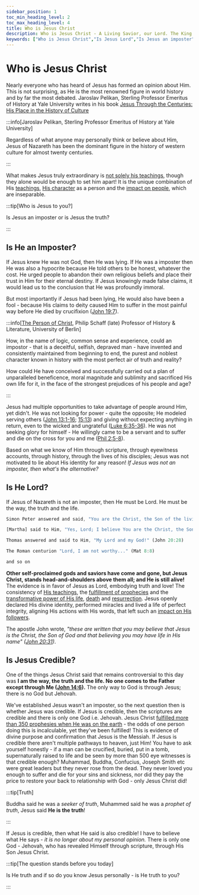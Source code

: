 ```yaml
---
sidebar_position: 1
toc_min_heading_level: 2
toc_max_heading_level: 4
title: Who is Jesus Christ
description: Who is Jesus Christ - A Living Savior, our Lord. The King of Kings! He is the way, the truth and the life - the only way to God. He suffered and bled for you and me; Jesus died on the cross and rose again to restore man to God!
keywords: ["Who is Jesus Christ","Is Jesus Lord","Is Jesus an imposter","Is Jesus alive","Is Jesus credible","experience Jesus now"]
---
```


# Who is Jesus Christ

Nearly everyone who has heard of Jesus has formed an opinion about Him. This is not surprising,
as He is the most renowned figure in world history and by far the most debated. Jaroslav
Pelikan, Sterling Professor Emeritus of History at Yale University writes in his book
[Jesus Through the Centuries: His Place in the History of Culture](https://www.amazon.com/Jesus-Through-Centuries-History-Culture/dp/0300079877)

:::info[Jaroslav Pelikan, Sterling Professor Emeritus of History at Yale University]

Regardless of what anyone may personally think or believe about Him, Jesus of Nazareth has been the
dominant figure in the history of western culture for almost twenty centuries.

:::

What makes Jesus truly extraordinary is [not solely his teachings](./crediblilty/teachings-of-jesus.md),
though they alone would be enough to set him apart! It is the unique combination of
His [teachings](./crediblilty/teachings-of-jesus.md), [His character](./crediblilty/why-jesus-came.md)
as a person and the [impact on people](./crediblilty/the-martyrs.md), which are inseparable.

:::tip[Who is Jesus to you?]

Is Jesus an imposter or is Jesus the truth?

:::

## Is He an Imposter?

If Jesus knew He was not God, then He was lying. If He was a imposter then He was also
a hypocrite because He told others to be honest, whatever the cost. He urged people to abandon
their own religious beliefs and place their trust in Him for their eternal destiny. If Jesus
knowingly made false claims, it would lead us to the conclusion that He was profoundly immoral. 

But most importantly if Jesus had been lying, He would also have been a fool - because His claims
to deity caused Him to suffer in the most painful way before He died by 
crucifixion ([John 19:7](https://www.biblegateway.com/passage/?search=John%2019%3A7&version=NKJV)).

:::info[[The Person of Christ](https://www.amazon.com/Person-Christ-Perfection-Humanity-Divinity/dp/1113222034), Philip Schaff (late) Professor of History & Literature, University of Berlin]

How, in the name of logic, common sense and experience, could an impostor - that is a
deceitful, selfish, depraved man - have invented and consistently maintained from beginning to
end, the purest and noblest character known in history with the most perfect air of truth
and reality? 

How could He have conceived and successfully carried out a plan of unparalleled beneficence,
moral magnitude and sublimity and sacrificed His own life for it, in the face of the strongest
prejudices of his people and age?

:::

Jesus had multiple opportunities to take advantage of people around Him, yet didn't. He was not
looking for power - quite the opposite; He modeled serving others
([John 13:1-16](https://www.biblegateway.com/passage/?search=John%2013%3A1%E2%80%9316&version=NKJV);
[15:13](https://www.biblegateway.com/passage/?search=John%2015%3A13&version=NKJV)) and
giving without expecting anything in return, even to the wicked and ungrateful
([Luke 6:35-36](https://www.biblegateway.com/passage/?search=Luke%206%3A35-36&version=NKJV)).
He was not seeking glory for himself - He willingly came to be a servant and to suffer and die
on the cross for you and me ([Phil 2:5-8](https://www.biblegateway.com/passage/?search=Philippians%202%3A5-8&version=NKJV)).

Based on what we know of Him through scripture, through eyewitness accounts, through history,
through the lives of his disciples; Jesus was not motivated to lie about His identity for any
reason!  *If Jesus was not an imposter, then what's the alternative?*

## Is He Lord?

If Jesus of Nazareth is not an imposter, then He must be Lord. He must be the way, the truth
and the life.

```js 
Simon Peter answered and said, "You are the Christ, the Son of the living God." (Mat 16:13-20)

[Martha] said to Him, "Yes, Lord; I believe You are the Christ, the Son of God ..." (John 11:27)

Thomas answered and said to Him, "My Lord and my God!" (John 20:28) 

The Roman centurion "Lord, I am not worthy..." (Mat 8:8)

and so on 
```

**Other self-proclaimed gods and saviors have come and gone, but Jesus Christ, stands
head-and-shoulders above them all; and He is still alive!** The evidence is in favor of Jesus as Lord,
embodying truth and love! The consistency of [His teachings](./crediblilty/teachings-of-jesus.md),
the [fulfillment of prophecies](./crediblilty/prophecies-fulfilled.md) and the [transformative power of
His life](./because-he-lives/i-can-face-tomorrow.md), [death](./crediblilty/the-crucifixion.mdx) and
[resurrection](./crediblilty/is-jesus-alive.md). Jesus openly declared
His divine identity, performed miracles and lived a life of perfect integrity, aligning
His actions with His words, that left such an [impact on His followers](./crediblilty/the-martyrs.md).

The apostle John wrote, *"these are written that you may believe that Jesus is the Christ, the
Son of God and that believing you may have life in His name"
([John 20:31](https://www.biblegateway.com/passage/?search=John%2020%3A30-31&version=NKJV))*.

## Is Jesus Credible?

One of the things Jesus Christ said that remains controversial to this day was **I am the way,
the truth and the life. No one comes to the Father except through Me
([John 14:6](https://www.biblegateway.com/passage/?search=John%2014%3A6&version=NKJV)).** The only
way to God is through Jesus; there is no God but Jehovah. 

We've established Jesus wasn't an imposter, so the next question then is whether Jesus was credible.
If Jesus is credible, then the scriptures are credible and there is only one God i.e. Jehovah. Jesus Christ
[fulfilled more than 350 prophesies when He was on the earth](./crediblilty/prophecies-fulfilled.md) -
the odds of one person doing this is incalculable, yet they've been fulfilled! This is evidence
of divine purpose and confirmation that Jesus is the Messiah. If Jesus is credible there aren't
multiple pathways to heaven, just Him! You have to ask yourself honestly - if a man can be crucified,
buried, put in a tomb, supernaturally raised to life and be seen by more than 500 eye witnesses
is that credible enough? Muhammad, Buddha, Confucius, Joseph Smith etc were great leaders but they never
rose from the dead. They never loved you enough to suffer and die for your sins and sickness,
nor did they pay the price to restore your back to relationship with God - only Jesus Christ did!

:::tip[Truth]

Buddha said he was a *seeker of truth*, Muhammed said he was a *prophet of truth*,
Jesus said **He is the truth**!

:::

If Jesus is credible, then what He said is also credible! I have to believe what He says - *it
is no longer about my personal opinion.* There is only one God - Jehovah, who has revealed Himself
through scripture, through His Son Jesus Christ.

:::tip[The question stands before you today]

Is He truth and if so do you know Jesus personally - is He truth to you?

:::

